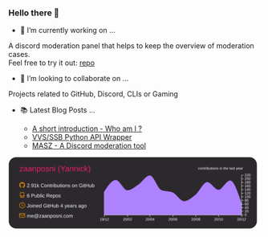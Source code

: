 ### Hello there :wave:


- 🔭 I’m currently working on ...

A discord moderation panel that helps to keep the overview of moderation cases.<br/>
Feel free to try it out: [repo](https://github.com/zaanposni/discord-masz)

- 👯 I’m looking to collaborate on ...

Projects related to GitHub, Discord, CLIs or Gaming

- 📚 Latest Blog Posts ...

  - [A short introduction - Who am I ?](https://me.zaanposni.com/a-short-introduction-who-am-i/)
  - [VVS/SSB Python API Wrapper](https://me.zaanposni.com/vvspy/)
  - [MASZ - A Discord moderation tool](https://me.zaanposni.com/masz/)

![](https://raw.githubusercontent.com/zaanposni/zaanposni/master/profile-summary-card-output/monokai/0-profile-details.svg)


